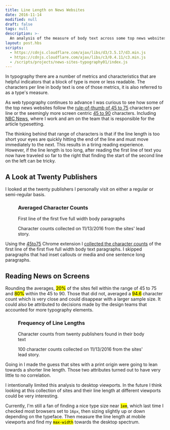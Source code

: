 ```yaml
---
title: Line Length on News Websites
date: 2016-11-14
modified: null
draft: false
tags: null
description: >-
  An analysis of the measure of body text across some top news websites.
layout: post.hbs
scripts:
  - https://cdnjs.cloudflare.com/ajax/libs/d3/3.5.17/d3.min.js
  - https://cdnjs.cloudflare.com/ajax/libs/c3/0.4.11/c3.min.js
  - /scripts/projects/news-sites-typography01/index.js
---
```

In typography there are a number of metrics and characteristics that are helpful indicators that a block of type is more or less readable. The characters per line in body text is one of those metrics, it is also referred to as a type's measure.

As web typography continues to advance I was curious to see how some of the top news websites follow the [rule-of-thumb of 45 to 75](http://webtypography.net/2.1.2) characters per line or the seemingly more screen centric [45 to 90](http://practicaltypography.com/line-length.html) characters. Including [NBC News](http://www.nbcnews.com/), where I work and am on the team that is responsible for the article typesetting.

The thinking behind that range of characters is that if the line length is too short your eyes are quickly hitting the end of the line and must move immediately to the next. This results in a tiring reading experience. However, if the line length is too long, after reading the first line of text you now have traveled so far to the right that finding the start of the second line on the left can be tricky.

## A Look at Twenty Publishers

I looked at the twenty publishers I personally visit on either a regular or semi-regular basis.

<figure class="media-full">
  <h3 class="media-title">Averaged Character Counts</h3>
  <p class="media-subtitle">First line of the first five full width body paragraphs</p>
  <div id="averages"></div>
  <figcaption>Character counts collected on 11/13/2016 from the sites' lead story.</figcaption>
</figure>

Using the [45to75](https://chrome.google.com/webstore/detail/45to75/efmppndinjbljeellfdkpghgblenbcdd) Chrome extension I [collected the character counts](/assets/data/news-websites-line-lengths-11-13-2016.csv) of the first line of the first five full width body text paragraphs. I skipped paragraphs that had inset callouts or media and one sentence long paragraphs.

## Reading News on Screens

Rounding the averages, <mark>20%</mark> of the sites fell within the range of 45 to 75 and <mark>80%</mark> within the 45 to 90. Those that did not, averaged a <mark>94.6</mark> character count which is very close and could disappear with a larger sample size. It could also be attributed to decisions made by the design teams that accounted for more typography elements.

<figure class="media-full">
  <h3 class="media-title">Frequency of Line Lengths</h3>
  <p class="media-subtitle">Character counts from twenty publishers found in their body text</p>
  <div id="frequency"></div>
  <figcaption>100 character counts collected on 11/13/2016 from the sites' lead story.</figcaption>
</figure>

Going in I made the guess that sites with a print origin were going to lean towards a shorter line length. Those two attributes turned out to have very little to no correlation.

I intentionally limited this analysis to desktop viewports. In the future I think looking at this collection of sites and their line length at different viewports could be very interesting.

Currently, I'm still a fan of finding a nice type size near <mark>`1em`</mark>, which last time I checked most browsers set to `16px`, then sizing slightly up or down depending on the typeface. Then measure the line length at mobile viewports and find my <mark>`max-width`</mark> towards the desktop spectrum.
